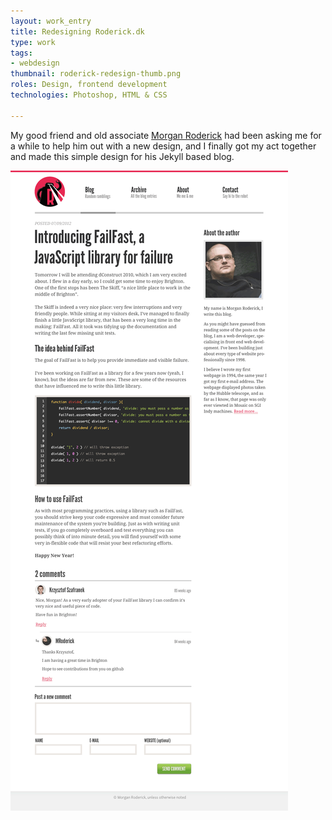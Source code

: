 ```yaml
---
layout: work_entry
title: Redesigning Roderick.dk
type: work
tags:
- webdesign
thumbnail: roderick-redesign-thumb.png
roles: Design, frontend development
technologies: Photoshop, HTML & CSS

---
```


My good friend and old associate <a href="http://roderick.dk">Morgan Roderick</a> had been asking me for a while to help him out with a new design, and I finally got my act together and made this simple design for his Jekyll based blog.

<img class="illustration" src="/assets/images/work/2012-06-25_roderick-redesign.png" alt="Photoshop design" />

